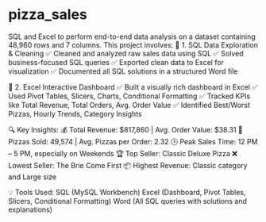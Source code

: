 # pizza_sales

SQL and Excel to perform end-to-end data analysis on a dataset containing 48,960 rows and 7 columns.
This project involves:
📌 1. SQL Data Exploration & Cleaning
✅ Cleaned and analyzed raw sales data using SQL
 ✅ Solved business-focused SQL queries
 ✅ Exported clean data to Excel for visualization
 ✅ Documented all SQL solutions in a structured Word file

📌 2. Excel Interactive Dashboard
✅ Built a visually rich dashboard in Excel
 ✅ Used Pivot Tables, Slicers, Charts, Conditional Formatting
 ✅ Tracked KPIs like Total Revenue, Total Orders, Avg. Order Value
 ✅ Identified Best/Worst Pizzas, Hourly Trends, Category Insights

🔍 Key Insights:
💰 Total Revenue: $817,860 | Avg. Order Value: $38.31
🍕 Pizzas Sold: 49,574 | Avg. Pizzas per Order: 2.32
🕒 Peak Sales Time: 12 PM – 5 PM, especially on Weekends
🏆 Top Seller: Classic Deluxe Pizza
❌ Lowest Seller: The Brie Come First
📦 Highest Revenue: Classic category and Large size

💡 Tools Used:
SQL (MySQL Workbench)
Excel (Dashboard, Pivot Tables, Slicers, Conditional Formatting)
Word (All SQL queries with solutions and explanations)
